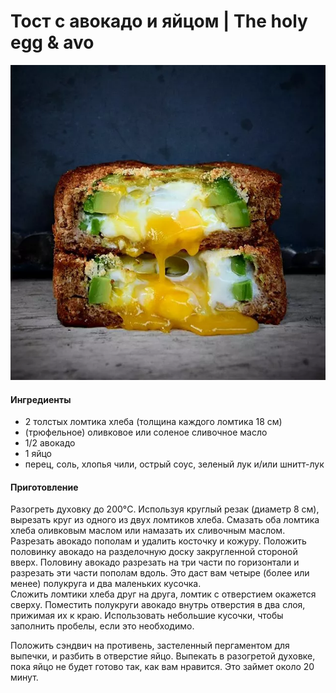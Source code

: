 ﻿---
image: ../../pics/holy-avo-egg.png
---
# Тост с авокадо и яйцом \| The holy egg & avo

![The holy egg & avo](../../pics/holy-avo-egg.png)

#### Ингредиенты

* 2 толстых ломтика хлеба (толщина каждого ломтика 18 см)
* (трюфельное) оливковое или соленое сливочное масло
* 1/2 авокадо
* 1 яйцо
* перец, соль, хлопья чили, острый соус, зеленый лук и/или шнитт-лук

#### Приготовление

Разогреть духовку до 200°C. Используя круглый резак (диаметр 8 см), вырезать круг из одного из двух ломтиков хлеба. Смазать оба ломтика хлеба оливковым маслом или намазать их  сливочным маслом.  
Разрезать авокадо пополам и удалить косточку и кожуру. Положить половинку авокадо на разделочную доску закругленной стороной вверх. Половину авокадо разрезать на три части по горизонтали и разрезать эти части пополам вдоль. Это даст вам четыре (более или менее) полукруга и два маленьких кусочка.  
Сложить ломтики хлеба друг на друга, ломтик с отверстием окажется сверху. Поместить полукруги авокадо внутрь отверстия в два слоя, прижимая их к краю. Использовать небольшие кусочки, чтобы заполнить пробелы, если это необходимо.  

Положить сэндвич на противень, застеленный пергаментом для выпечки, и разбить в отверстие яйцо. Выпекать в разогретой духовке, пока яйцо не будет готово так, как вам нравится. Это займет около 20 минут.
